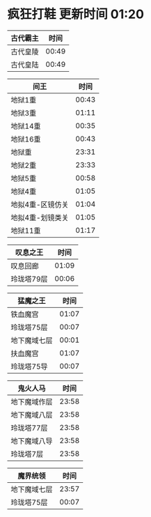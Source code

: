 # 疯狂打鞋 更新时间 01:20

| 古代霸主   | 时间    |
|--------|-------|
| 古代皇陵 | 00:49 |
| 古代皇陆 | 00:49 |

| 间王   | 时间    |
|--------|-------|
| 地狱1重 | 00:43 |
| 地狱3重 | 01:11 |
| 地狱14重 | 00:35 |
| 地狱16重 | 00:43 |
| 地狱重 | 23:31 |
| 地狱2重 | 23:33 |
| 地狱5重 | 00:58 |
| 地狱4重 | 01:05 |
| 地拟4重-区镜仿关 | 01:04 |
| 地拟4重-划镜类关 | 01:05 |
| 地狱11重 | 01:17 |

| 叹息之王   | 时间    |
|--------|-------|
| 叹息回廊 | 01:09 |
| 玲珑塔79层 | 00:06 |

| 猛魔之王   | 时间    |
|--------|-------|
| 铁血魔宫 | 01:07 |
| 玲珑塔75层 | 00:07 |
| 地下魔域七层 | 00:01 |
| 扶血魔宫 | 01:07 |
| 玲珑塔75导 | 00:07 |

| 鬼火人马   | 时间    |
|--------|-------|
| 地下魔域作层 | 23:58 |
| 地下魔域八层 | 23:58 |
| 玲珑塔77层 | 23:58 |
| 地下魔域八导 | 23:58 |
| 玲珑塔7层 | 23:58 |

| 魔界统领   | 时间    |
|--------|-------|
| 地下魔域七层 | 23:57 |
| 玲珑塔75层 | 00:07 |